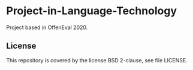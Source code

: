 # Project-in-Language-Technology
Project based in OffenEval 2020.

License
-------
This repository is covered by the license BSD 2-clause, see file LICENSE.

